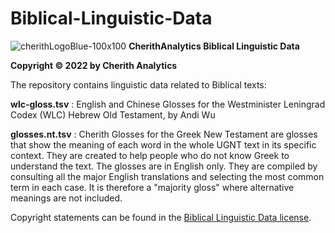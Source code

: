 # Biblical-Linguistic-Data

![cherithLogoBlue-100x100](https://user-images.githubusercontent.com/105679741/190519269-28c4bc1c-fb8f-4c8f-b119-8aa8188c98d6.png)
**CherithAnalytics Biblical Linguistic Data**

**Copyright © 2022 by Cherith Analytics**

The repository contains linguistic data related to Biblical texts:

**wlc-gloss.tsv** : English and Chinese Glosses for the Westminister Leningrad Codex (WLC) Hebrew Old Testament, by Andi Wu

**glosses.nt.tsv** : Cherith Glosses for the Greek New Testament are glosses that show the meaning of each word in the whole UGNT text in its specific context. They are created to help people who do not know Greek to understand the text. The glosses are in English only. They are compiled by consulting all the major English translations and selecting the most common term in each case. It is therefore a "majority gloss" where alternative meanings are not included.


Copyright statements can be found in the [Biblical Linguistic Data license](LICENSE.md).
